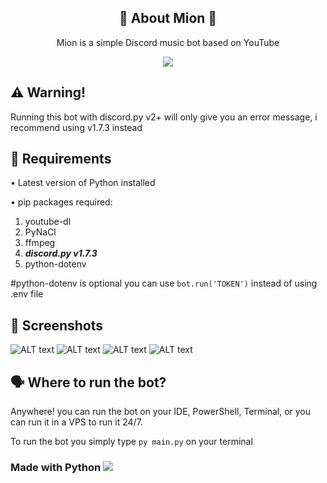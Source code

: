 <h2 align="center">🎵 About Mion 🎵</h2>
<p align="center">Mion is a simple Discord music bot based on YouTube</p>
<p align="center">
  <img src="https://i.ibb.co/jM5MZ5R/github.jpg" />
</p>

<h2>⚠️ Warning!</h2>

Running this bot with discord.py v2+ will only give you an error message, i recommend using v1.7.3 instead

<h2>🤖 Requirements</h2>

• Latest version of Python installed

• pip packages required:

  1. youtube-dl
  2. PyNaCl
  3. ffmpeg
  4. ***discord.py v1.7.3***
  5. python-dotenv 

#python-dotenv is optional you can use `bot.run('TOKEN')` instead of using .env file

<h2>📸 Screenshots</h2

![ALT text](https://i.ibb.co/XL8jm5G/1.png)
![ALT text](https://i.ibb.co/pWFQZ8L/2.png)
![ALT text](https://i.ibb.co/P1Jx6T6/3.png)
![ALT text](https://i.ibb.co/kSFCNJs/4.png)

<h2>🗣️ Where to run the bot?</h2>

Anywhere! you can run the bot on your IDE, PowerShell, Terminal, or you can run it in a VPS to run it 24/7.

To run the bot you simply type `py main.py` on your terminal

<h3>Made with Python  <img src="https://i.ibb.co/dQG1Lzh/python3.png" /></h3> 
